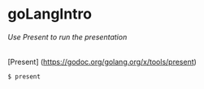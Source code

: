# goLangIntro


###### Use Present to run the presentation
 [Present] (https://godoc.org/golang.org/x/tools/present)
 
 `$ present`
 
 